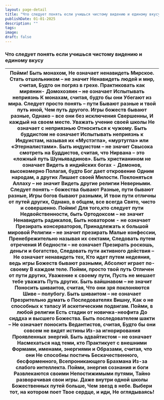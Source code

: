 ```yaml
---
layout: page-detail
title: "Что следует понять если учишься чистому видению и единому вкусу"
publishDate: 01-01-2025
description: ""
tags:
image:
draft: false
---
```


### Что следует понять если учишься чистому видению и единому вкусу

| Пойми! Быть монахом,  Не означает ненавидеть  Мирское.  Стать отшельником – не значит  Ненавидеть людей и мир, считая,  Будто он погряз в грехе.  Практиковать как мирянин-  Домохозяин – не означает  Испытывать неприязнь  К монахам, считая, будто бы они  Убегают из мира.  Следует просто понять – пути  Бывают разные и твой путь иной, Чем путь другого.  Игры божеств бывают разные,  Однако – все они без исключения  Свершенны,  И каждый на своем месте.  Уважать учение своей школы  Не означает с неприязнью  Относиться к чужому.  Быть буддистом не означает  Испытывать неприязнь к  Индуистам, называя их  «Мустэгпа», «муртугпа» или  «Этерналистами».  Быть индуистом – не значит  Свысока смотреть на  Буддистов, считая, что  Нирвана – это «ложный путь  Шуньявадинов».  Быть христианином не означает  Видеть в индийских богах -  Демонов, высокомерно  Полагая, будто Бог дает откровение  Одним народам, а других  Лишает своей  Милости.  Поклоняться Аллаху – не значит  Видеть другие религии  Неверными.  Следует понять – божества бывают  Разные, пути бывают разные,  Игры богов бывают разными, И твои пути отличны от путей других,  Однако, в общем, все всегда  Свято, чисто и совершенно.  Пойми! Для того,кто следует пути  Недвойственности, быть  Ортодоксом – не значит  Ненавидеть радикалов,  Быть новатором - не означает  Презирать консерваторов,  Принадлежать к большой мировой  Религии – не значит презирать  Малые конфессии,  Пренебрежительно называя их сектами,  Следовать путем отречения  И бедности – не означает  Презирать роскошь, деньги и богатство,  Следовать пути активного действия –  Не означает ненавидеть тех,  Кто идет путем недеяния, ведь игры  Божеств бывают разными,  Абсолют играет по-своему  В каждом теле.  Пойми, просто твой путь  Отличен от пути других,  Уважение к своему пути,  Пусть не мешает тебе уважать  Путь других. Быть вайшнавом – не значит  Поносить шиваитов, считая,  Что они зря поклоняются  Шиве – полубогу.  Быть шиваитом – не означает  Презрительно думать о  Последователях Вишну,  Как о не способных к тапасу И аскетическим подвигам.  Пойми, в любой религии  Есть стадии от новичка-неофита  До сиддха и высшего  Божества.  Быть последователем шакти –  Не означает поносить  Ведантистов, считая,  Будто бы они совсем не видят истины  Из-за игнорирования  Проявленных энергий.  Быть адвайтистом – не означает  Насмехаться над теми, кто  Практикует с внешними  Формами, именами, энергиями и  Образами, считая, что они  Не способны постичь  Бескачественного, бесформенного,  Всепроникающего Брахмана  Из-за слабого интеллекта.  Пойми, энергия сознания и боги  Развлекаются своими  Непостижимыми путями,  Тайно разворачивая свои игры.  Даже внутри одной школы  Божественных путей больше,  Чем звезд в небе.  Выбери тот, на котором поет  Твое сердце, и иди,  Не оглядываясь! |
| ---------------------------------------------------------------------------------------------------------------------------------------------------------------------------------------------------------------------------------------------------------------------------------------------------------------------------------------------------------------------------------------------------------------------------------------------------------------------------------------------------------------------------------------------------------------------------------------------------------------------------------------------------------------------------------------------------------------------------------------------------------------------------------------------------------------------------------------------------------------------------------------------------------------------------------------------------------------------------------------------------------------------------------------------------------------------------------------------------------------------------------------------------------------------------------------------------------------------------------------------------------------------------------------------------------------------------------------------------------------------------------------------------------------------------------------------------------------------------------------------------------------------------------------------------------------------------------------------------------------------------------------------------------------------------------------------------------------------------------------------------------------------------------------------------------------------------------------------------------------------------------------------------------------------------------------------------------------------------------------------------------------------------------------------------------------------------------------------------------------------------------------------------------------------------------------------------------------------------------------------------------------------------------------------------------------------------------------------------------------------------------------------------------------------------------------------------------------------------------------------------------------------------------------------------------------------------------------------------------------------------------------------------------------------------------------------------------------------------------------------------------------------------------------------------------------------------------------------------------------------------------------------------------------------- |
  
  
